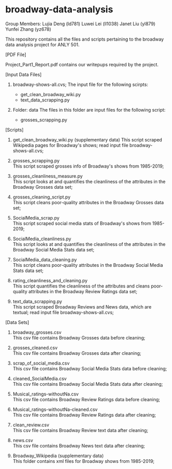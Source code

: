 # broadway-data-analysis

Group Members: 
	Lujia Deng (ld781)
	Luwei Lei (ll1038) 
	Janet Liu (yl879) 
	Yunfei Zhang (yz678)


This repository contains all the files and scripts pertaining to the broadway data analysis project for ANLY 501.

[PDF File]

Project_Part1_Report.pdf contains our writepups required by the project.




[Input Data Files]

1. broadway-shows-all.cvs;
	The input file for the following scirpts:
	- get_clean_broadway_wiki.py
	- text_data_scrapping.py 

2. Folder: data
	The files in this folder are input files for the following script:
	- grosses_scrapping.py




[Scripts]

1. get_clean_broadway_wiki.py (supplementary data)
This script scraped Wikipedia pages for Broadway's shows; 
read input file broadway-shows-all.cvs;


2. grosses_scrapping.py 					
This script scraped grosses info of Broadway's shows from 1985-2019;

3. grosses_cleanliness_measure.py 			
This script looks at and quantifies the cleanliness of the attributes 
in the Broadway Grosses data set;

4. grosses_cleaning_script.py 				
This script cleans poor-quality attributes in the Broadway Grosses data set;


5. SocialMedia_scrap.py 					
This script scraped social media stats of Broadway's shows from 1985-2019;

6. SocialMedia_cleanliness.py 				
This script looks at and quantifies the cleanliness of the attributes 
in the Broadway Social Media Stats data set;

7. SocialMedia_data_cleaning.py 			
This script cleans poor-quality attributes in the Broadway Social Media 
Stats data set;


8. rating_cleanliness_and_cleaning.py 		
This script quantifies the cleanliness of the attributes and cleans 
poor-quality attributes in the Broadway Review Ratings data set;


9. text_data_scrapping.py 					
This script scraped Broadway Reviews and News data, which are textual;
read input file broadway-shows-all.cvs; 




[Data Sets]

1. broadway_grosses.csv 					
This csv file contains Broadway Grosses data before cleaning;

2. grosses_cleaned.csv 						
This csv file contains Broadway Grosses data after cleaning;

3. scrap_of_social_media.csv 				
This csv file contains Broadway Social Media Stats data before cleaning;

4. cleaned_SocialMedia.csv 					
This csv file contains Broadway Social Media Stats data after cleaning;

5. Musical_ratings-withoutNa.csv 			
This csv file contains Broadway Review Ratings data before cleaning;

6. Musical_ratings-withoutNa-cleaned.csv 			
This csv file contains Broadway Review Ratings data after cleaning;

7. clean_review.csv  						
This csv file contains Broadway Review text data after cleaning;

8. news.csv 								
This csv file contains Broadway News text data after cleaning;

9. Broadway_Wikipedia (supplementary data)						
This folder contains xml files for Broadway shows from 1985-2019;
